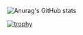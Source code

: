 ![Anurag's GitHub stats](https://github-readme-stats.vercel.app/api?username=anuraghazra&show_icons=true&theme=radical&count_private=true)


[![trophy](https://github-profile-trophy.vercel.app/?username=Emonora&theme=onedark)](https://github.com/ryo-ma/github-profile-trophy)
